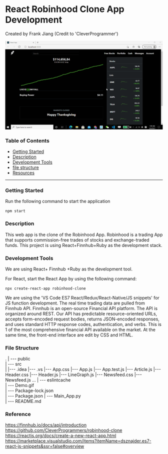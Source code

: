 # React Robinhood Clone App Development
Created by Frank Jiang (Credit to 'CleverProgrammer')

![image](Demo.gif)

 ### Table of Contents
   - [Getting Started](#Getting-Started)
   - [Description](#Description)
   - [Development Tools](#Development-Tools)
   - [file structure](#file-structure)
   - [Resources](#Resources)
 ---
 
 ### Getting Started
 Run the following command to start the application
 
  ```console
 npm start
```

### Description
This web app is the clone of the Robinhood App. Robinhood is a trading App that supports commission-free trades of stocks and exchange-traded funds. This project is using React+Finnhub+Ruby as the development stack. 

### Development Tools
We are using React+ Finnhub +Ruby as the development tool. 

For React, start the React App by using the following command:

```console
npx create-react-app robinhood-clone
```

We are using the 'VS Code ES7 React/Redux/React-Native/JS snippets' for JS function development. The real time trading data are pulled from Finnhub API. Finnhub is an open-source Financial API platform. The API is organized around REST. Our API has predictable resource-oriented URLs, accepts form-encoded request bodies, returns JSON-encoded responses, and uses standard HTTP response codes, authentication, and verbs. This is 1 of the most comprehensive financial API available on the market. At the same time, the front-end interface are edit by CSS and HTML. 

### File Structure

.
    | --- public                                 
    | --- src                               
    |     |--- .idea
	   |--- .vs
          |--- App.css
          |--- App.js
          |--- App.test.js
          |--- Article.js
          |--- Header.css
          |--- Header.js
          |--- LineGraph.js
          |--- Newsfeed.css
          |--- Newsfeed.js
		               ...
    | --- eslintcache                                 
    | --- Demo.gif                    
    | --- Package-lock.json                 
    | --- Package.json
    | --- Main_App.py                           
    | --- README.md  


###  Reference

https://finnhub.io/docs/api/introduction
https://github.com/CleverProgrammers/robinhood-clone
https://reactjs.org/docs/create-a-new-react-app.html
https://marketplace.visualstudio.com/items?itemName=dsznajder.es7-react-js-snippets&ssr=false#overview

